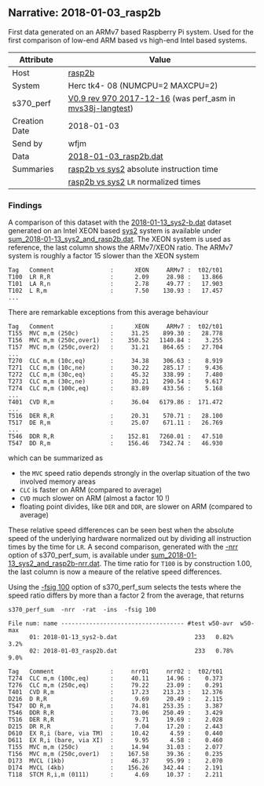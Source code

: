 ## Narrative: 2018-01-03_rasp2b

First data generated on an ARMv7 based Raspberry Pi system. Used for the
first comparison of low-end ARM based  vs high-end Intel based systems.

| Attribute | Value |
| --------- | ----- |
| Host   | [rasp2b](hostinfo_rasp2b.md) |
| System | Herc tk4- 08 (NUMCPU=2 MAXCPU=2) |
| s370_perf | [V0.9  rev  970  2017-12-16](https://github.com/wfjm/mvs38j-langtest/blob/2cc62bf/tests/perf_asm.asm) (was perf_asm in [mvs38j-langtest](https://github.com/wfjm/mvs38j-langtest/)) |
| Creation Date | 2018-01-03 |
| Send by | wfjm |
| Data | [2018-01-03_rasp2b.dat](../data/2018-01-03_rasp2b.dat) |
| Summaries | [rasp2b vs sys2](sum_2018-01-13_sys2_and_rasp2b.dat) absolute instruction time |
|           | [rasp2b vs sys2](sum_2018-01-13_sys2_and_rasp2b-nrr.dat) `LR` normalized times |

### Findings

A comparison of this dataset with the
[2018-01-13_sys2-b.dat](../data/2018-01-13_sys2-b.dat) dataset generated on
an Intel XEON based [sys2](hostinfo_sys2.md) system is available under
[sum_2018-01-13_sys2_and_rasp2b.dat](sum_2018-01-13_sys2_and_rasp2b.dat).
The XEON system is used as reference, the last column shows the ARMv7/XEON
ratio.
The ARMv7 system is roughly a factor 15 slower than the XEON system
```
Tag   Comment                :      XEON     ARMv7 :  t02/t01
T100  LR R,R                 :      2.09     28.98 :   13.866
T101  LA R,n                 :      2.78     49.77 :   17.903
T102  L R,m                  :      7.50    130.93 :   17.457
...
```

There are remarkable exceptions from this average behaviour
```
Tag   Comment                :      XEON     ARMv7 :  t02/t01
T155  MVC m,m (250c)         :     31.25    899.30 :   28.778
T156  MVC m,m (250c,over1)   :    350.52   1140.84 :    3.255
T157  MVC m,m (250c,over2)   :     31.21    864.65 :   27.704
...
T270  CLC m,m (10c,eq)       :     34.38    306.63 :    8.919
T271  CLC m,m (10c,ne)       :     30.22    285.17 :    9.436
T272  CLC m,m (30c,eq)       :     45.32    338.99 :    7.480
T273  CLC m,m (30c,ne)       :     30.21    290.54 :    9.617
T274  CLC m,m (100c,eq)      :     83.89    433.56 :    5.168
...
T401  CVD R,m                :     36.04   6179.86 :  171.472
...
T516  DER R,R                :     20.31    570.71 :   28.100
T517  DE R,m                 :     25.07    671.11 :   26.769
...
T546  DDR R,R                :    152.81   7260.01 :   47.510
T547  DD R,m                 :    156.46   7342.74 :   46.930
```

which can be summarized as
- the `MVC` speed ratio depends strongly in the overlap situation of the
  two involved memory areas
- `CLC` is faster on ARM (compared to average)
- `CVD` much slower on ARM (almost a factor 10 !)
- floating point divides, like `DER` and `DDR`, are slower on ARM
  (compared to average)

These relative speed differences can be seen best when the absolute
speed of the underlying hardware normalized out by dividing all
instruction times by the time for `LR`. A second comparison,
generated with the [-nrr](../doc/s370_perf_sum.md#user-content-opt-nrr)
option of s370_perf_sum, is available under
[sum_2018-01-13_sys2_and_rasp2b-nrr.dat](sum_2018-01-13_sys2_and_rasp2b-nrr.dat).
The time ratio for `T100` is by construction 1.00, the last column
is now a meaure of the relative speed differences.

Using the [-fsig 100](../doc/s370_perf_sum.md#user-content-opt-fsig)
option of s370_perf_sum selects the tests where the speed ratio differs
by more than a factor 2 from the average, that returns
```
s370_perf_sum  -nrr  -rat  -ins  -fsig 100

File num: name ----------------------------------- #test w50-avr  w50-max
      01: 2018-01-13_sys2-b.dat                      233   0.82%     3.2%
      02: 2018-01-03_rasp2b.dat                      233   0.78%     9.0%

Tag   Comment                :     nrr01     nrr02 :  t02/t01
T274  CLC m,m (100c,eq)      :     40.11     14.96 :    0.373
T276  CLC m,m (250c,eq)      :     79.22     23.09 :    0.291
T401  CVD R,m                :     17.23    213.23 :   12.376
D216  D R,R                  :      9.69     20.49 :    2.115
T547  DD R,m                 :     74.81    253.35 :    3.387
T546  DDR R,R                :     73.06    250.49 :    3.429
T516  DER R,R                :      9.71     19.69 :    2.028
D215  DR R,R                 :      7.04     17.20 :    2.443
D610  EX R,i (bare, via TM)  :     10.42      4.59 :    0.440
D611  EX R,i (bare, via XI)  :      9.95      4.58 :    0.460
T155  MVC m,m (250c)         :     14.94     31.03 :    2.077
T156  MVC m,m (250c,over1)   :    167.58     39.36 :    0.235
D173  MVCL (1kb)             :     46.37     95.99 :    2.070
D174  MVCL (4kb)             :    156.26    342.44 :    2.191
T118  STCM R,i,m (0111)      :      4.69     10.37 :    2.211
```
